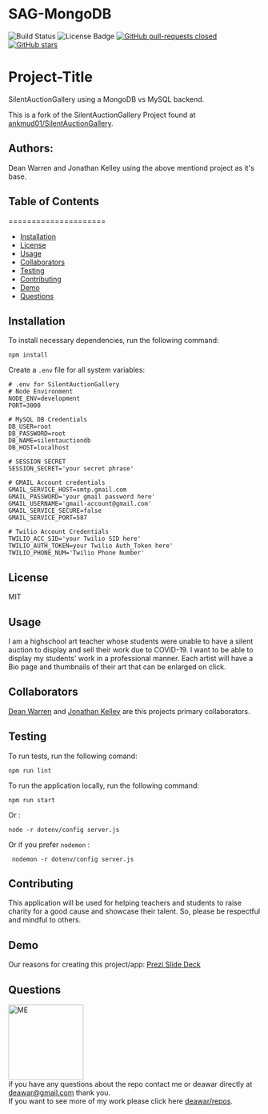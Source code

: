 # SAG-MongoDB
![Build Status](https://img.shields.io/badge/build-passing-brightgreen?style=plastic)
        <img src="https://img.shields.io/badge/license-MIT-green?style=plastic" alt="License Badge">  [![GitHub pull-requests closed](https://img.shields.io/github/issues-pr-closedcom/deawar/SAG-MongoDB.js.svg?style=plastic)](https://GitHub.com/deawar/SAG-MongoDB.js/pull/) [![GitHub stars](https://img.shields.io/github/stars/deawar/SAG-MongoDB.js.svg?style=social&label=Star&maxAge=2592000)](https://GitHub.com/deawar/SAG-MongoDB.js/stargazers/)
# Project-Title
SilentAuctionGallery using a MongoDB vs MySQL backend.

This is a fork of the SilentAuctionGallery Project found at [ankmud01/SilentAuctionGallery](https://github.com/ankmud01/SilentAuctionGallery).

## Authors: 
Dean Warren and Jonathan Kelley using the above mentiond project as it's base.

## Table of Contents
=====================
* [Installation](#installation)
* [License](#license)
* [Usage](#usage)
* [Collaborators](#collaborators)
* [Testing](#testing)
* [Contributing](#contributing)
* [Demo](#demo)
* [Questions](#questions)

## Installation
To install necessary dependencies, run the following command:<br>
```
npm install
```
Create a `.env` file for all system variables:
```
# .env for SilentAuctionGallery
# Node Environment
NODE_ENV=development
PORT=3000

# MySQL DB Credentials
DB_USER=root
DB_PASSWORD=root
DB_NAME=silentauctiondb
DB_HOST=localhost

# SESSION SECRET
SESSION_SECRET='your secret phrase'

# GMAIL Account credentials
GMAIL_SERVICE_HOST=smtp.gmail.com
GMAIL_PASSWORD='your gmail password here'
GMAIL_USERNAME='gmail-account@gmail.com'
GMAIL_SERVICE_SECURE=false
GMAIL_SERVICE_PORT=587

# Twilio Account Credentials
TWILIO_ACC_SID='your Twilio SID here'
TWILIO_AUTH_TOKEN=your Twilio Auth_Token here'
TWILIO_PHONE_NUM='Twilio Phone Number'
```

## License
MIT

## Usage
I am a highschool art teacher whose students were unable to have a silent auction to display and sell their work due to COVID-19. I want to be able to display my students' work in a professional manner. Each artist will have a Bio page and thumbnails of their art that can be enlarged on click. 

## Collaborators
[Dean Warren](https://api.github.com/users/deawar/repos) and [Jonathan Kelley](https://api.github.com/itsjonkelley/repos) are this projects primary collaborators. 

## Testing
To run tests, run the following comand:<br>
```
npm run lint
```
To run the application locally, run the following command:<br>
```
npm run start
```
Or :<br>
```
node -r dotenv/config server.js 
```
Or if you prefer `nodemon` :<br>
```
 nodemon -r dotenv/config server.js
```

## Contributing
This application will be used for helping teachers and students to raise charity for a good cause and showcase their talent. So, please be respectful and mindful to others.

## Demo
Our reasons for creating this project/app:
[Prezi Slide Deck](https://prezi.com/view/laFRI0MbylYOWSvRisPr/)

## Questions
<img src="https://avatars1.githubusercontent.com/u/15312495?s=400&u=ca57805f0913479f15a13ed8e5a1577eb95c0926&v=4" alt="ME" width="150" height="150"><br>
if you have any questions about the repo contact me or deawar directly at deawar@gmail.com thank you.<br>
If you want to see more of my work please click here [deawar/repos](https://api.github.com/users/deawar/repos).